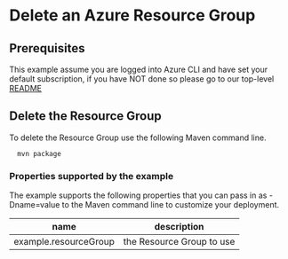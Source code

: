 
# Delete an Azure Resource Group

## Prerequisites

This example assume you are logged into Azure CLI and have set your default
subscription, if you have NOT done so please go to our top-level
[README](../README.md)

## Delete the Resource Group

To delete the Resource Group use the following Maven command line.

````shell
  mvn package
````

### Properties supported by the example

The example supports the following properties that you can pass in as -Dname=value to the Maven command line to customize your deployment.

| name                   | description                  |
|------------------------|------------------------------|
| example.resourceGroup  | the Resource Group to use    |
